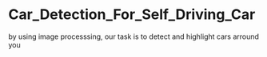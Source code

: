 # Car_Detection_For_Self_Driving_Car
 by using image processsing, our task is to detect and highlight cars arround you
